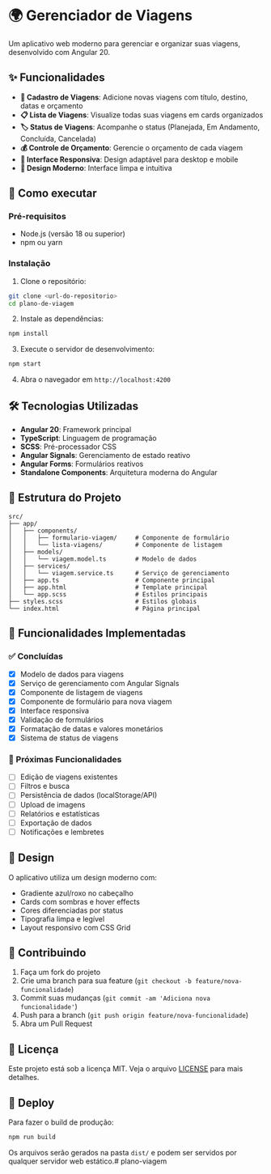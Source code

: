 # 🌍 Gerenciador de Viagens

Um aplicativo web moderno para gerenciar e organizar suas viagens, desenvolvido com Angular 20.

## ✨ Funcionalidades

- **📝 Cadastro de Viagens**: Adicione novas viagens com título, destino, datas e orçamento
- **📋 Lista de Viagens**: Visualize todas suas viagens em cards organizados
- **🏷️ Status de Viagens**: Acompanhe o status (Planejada, Em Andamento, Concluída, Cancelada)
- **💰 Controle de Orçamento**: Gerencie o orçamento de cada viagem
- **📱 Interface Responsiva**: Design adaptável para desktop e mobile
- **🎨 Design Moderno**: Interface limpa e intuitiva

## 🚀 Como executar

### Pré-requisitos
- Node.js (versão 18 ou superior)
- npm ou yarn

### Instalação
1. Clone o repositório:
```bash
git clone <url-do-repositorio>
cd plano-de-viagem
```

2. Instale as dependências:
```bash
npm install
```

3. Execute o servidor de desenvolvimento:
```bash
npm start
```

4. Abra o navegador em `http://localhost:4200`

## 🛠️ Tecnologias Utilizadas

- **Angular 20**: Framework principal
- **TypeScript**: Linguagem de programação
- **SCSS**: Pré-processador CSS
- **Angular Signals**: Gerenciamento de estado reativo
- **Angular Forms**: Formulários reativos
- **Standalone Components**: Arquitetura moderna do Angular

## 📁 Estrutura do Projeto

```
src/
├── app/
│   ├── components/
│   │   ├── formulario-viagem/     # Componente de formulário
│   │   └── lista-viagens/         # Componente de listagem
│   ├── models/
│   │   └── viagem.model.ts        # Modelo de dados
│   ├── services/
│   │   └── viagem.service.ts      # Serviço de gerenciamento
│   ├── app.ts                     # Componente principal
│   ├── app.html                   # Template principal
│   └── app.scss                   # Estilos principais
├── styles.scss                    # Estilos globais
└── index.html                     # Página principal
```

## 🎯 Funcionalidades Implementadas

### ✅ Concluídas
- [x] Modelo de dados para viagens
- [x] Serviço de gerenciamento com Angular Signals
- [x] Componente de listagem de viagens
- [x] Componente de formulário para nova viagem
- [x] Interface responsiva
- [x] Validação de formulários
- [x] Formatação de datas e valores monetários
- [x] Sistema de status de viagens

### 🔄 Próximas Funcionalidades
- [ ] Edição de viagens existentes
- [ ] Filtros e busca
- [ ] Persistência de dados (localStorage/API)
- [ ] Upload de imagens
- [ ] Relatórios e estatísticas
- [ ] Exportação de dados
- [ ] Notificações e lembretes

## 🎨 Design

O aplicativo utiliza um design moderno com:
- Gradiente azul/roxo no cabeçalho
- Cards com sombras e hover effects
- Cores diferenciadas por status
- Tipografia limpa e legível
- Layout responsivo com CSS Grid

## 🤝 Contribuindo

1. Faça um fork do projeto
2. Crie uma branch para sua feature (`git checkout -b feature/nova-funcionalidade`)
3. Commit suas mudanças (`git commit -am 'Adiciona nova funcionalidade'`)
4. Push para a branch (`git push origin feature/nova-funcionalidade`)
5. Abra um Pull Request

## 📄 Licença

Este projeto está sob a licença MIT. Veja o arquivo [LICENSE](LICENSE) para mais detalhes.

## 🚀 Deploy

Para fazer o build de produção:

```bash
npm run build
```

Os arquivos serão gerados na pasta `dist/` e podem ser servidos por qualquer servidor web estático.# plano-viagem

